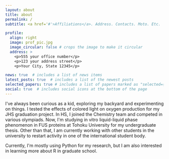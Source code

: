 ```yaml
---
layout: about
title: about
permalink: /
subtitle: <a href='#'>Affiliations</a>. Address. Contacts. Moto. Etc.

profile:
  align: right
  image: prof_pic.jpg
  image_circular: false # crops the image to make it circular
  address: >
    <p>555 your office number</p>
    <p>123 your address street</p>
    <p>Your City, State 12345</p>

news: true  # includes a list of news items
latest_posts: true  # includes a list of the newest posts
selected_papers: true # includes a list of papers marked as "selected={true}"
social: true  # includes social icons at the bottom of the page
---
```


I've always been curious as a kid, exploring my backyard and experimenting on things. I tested the effects of colored light on oxygen production for my JHS graduation project. In HS, I joined the Chemistry team and competed in various olympiads. Now, I'm studying in vitro liquid-liquid phase phenomenon in FUS proteins at Tohoku University for my undergraduate thesis. Other than that, I am currently working with other students in the university to restart activity in one of the international student body.

Currently, I'm mostly using Python for my research, but I am also interested in learning more about R in graduate school.
